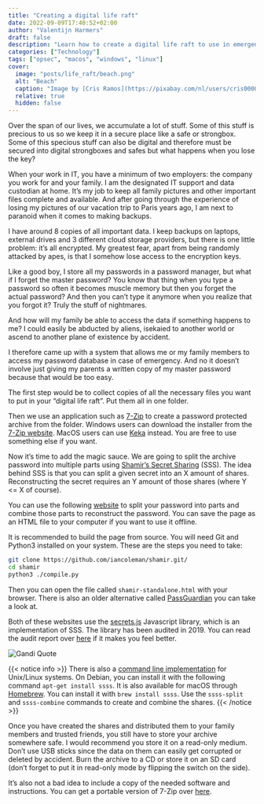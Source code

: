 ```yaml
---
title: "Creating a digital life raft"
date: 2022-09-09T17:40:52+02:00
author: "Valentijn Harmers"
draft: false
description: "Learn how to create a digital life raft to use in emergencies"
categories: ["Technology"]
tags: ["opsec", "macos", "windows", "linux"]
cover:
  image: "posts/life_raft/beach.png"
  alt: "Beach"
  caption: "Image by [Cris Ramos](https://pixabay.com/nl/users/cris00001-4795139/?utm_source=link-attribution&amp;utm_medium=referral&amp;utm_campaign=image&amp;utm_content=2245049) from [Pixabay](https://pixabay.com/nl//?utm_source=link-attribution&amp;utm_medium=referral&amp;utm_campaign=image&amp;utm_content=2245049)"
  relative: true
  hidden: false
---
```


Over the span of our lives, we accumulate a lot of stuff. Some of this stuff is precious to us so we keep it in a secure place like a safe or strongbox. Some of this specious stuff can also be digital and therefore must be secured into digital strongboxes and safes but what happens when you lose the key?

When your work in IT, you have a minimum of two employers: the company you work for and your family. I am the designated IT support and data custodian at home. It’s my job to keep all family pictures and other important files complete and available. And after going through the experience of losing my pictures of our vacation trip to Paris years ago, I am next to paranoid when it comes to making backups.

I have around 8 copies of all important data. I keep backups on laptops, external drives and 3 different cloud storage providers, but there is one little problem: it’s all encrypted. My greatest fear, apart from being randomly attacked by apes, is that I somehow lose access to the encryption keys.

Like a good boy, I store all my passwords in a password manager, but what if I forget the master password?  You know that thing when you type a password so often it becomes muscle memory but then you forget the actual password? And then you can’t type it anymore when you realize that you forgot it? Truly the stuff of nightmares.

And how will my family be able to access the data if something happens to me? I could easily be abducted by aliens, isekaied to another world or ascend to another plane of existence by accident.

I therefore came up with a system that allows me or my family members to access my password database in case of emergency. And no it doesn’t involve just giving my parents a written copy of my master password because that would be too easy.

The first step would be to collect copies of all the necessary files you want to put in your “digital life raft”. Put them all in one folder.

Then we use an application such as [7-Zip](https://www.7-zip.org) to create a password protected archive from the folder. Windows users can download the installer from the [7-Zip website](https://www.7-zip.org/download.html). MacOS users can use [Keka](https://www.keka.io/en/) instead. You are free to use something else if you want.

Now it’s time to add the magic sauce. We are going to split the archive password into multiple parts using [Shamir’s Secret Sharing](https://en.wikipedia.org/wiki/Shamir%27s_Secret_Sharing) (SSS). The idea behind SSS is that you can split a given secret into an X amount of shares. Reconstructing the secret requires an Y amount of those shares (where Y <= X of course).

You can use the following [website](https://iancoleman.io/shamir/) to split your password into parts and combine those parts to reconstruct the password. You can save the page as an HTML file to your computer if you want to use it offline.

It is recommended to build the page from source. You will need Git and Python3 installed on your system. These are the steps you need to take:

```bash
git clone https://github.com/iancoleman/shamir.git/
cd shamir
python3 ./compile.py
```
Then you can open the file called `shamir-standalone.html` with your browser. There is also an older alternative called [PassGuardian](http://passguardian.com) you can take a look at.

Both of these websites use the [secrets.js](https://github.com/grempe/secrets.js) Javascript library, which is an implementation of SSS. The library has been audited in 2019. You can read the audit report over [here](https://github.com/grempe/secrets.js/blob/master/audit/SLA-01-report.pdf) if it makes you feel better.

![Gandi Quote](crypto_gandi.jpg)

{{< notice info >}}
There is also a [command line implementation](http://point-at-infinity.org/ssss/) for Unix/Linux systems. On Debian, you can install it with the following command `apt-get install ssss`. It is also available for macOS through [Homebrew](https://brew.sh). You can install it with `brew install ssss`.  Use the `ssss-split` and `ssss-combine` commands to create and combine the shares.
{{< /notice >}}

Once you have created the shares and distributed them to your family members and trusted friends, you still have to store your archive somewhere safe. I would recommend you store it on a read-only medium. Don’t use USB sticks since the data on them can easily get corrupted or deleted by accident. Burn the archive to a CD or store it on an SD card (don’t forget to put it in read-only mode by flipping the switch on the side).

It’s also not a bad idea to include a copy of the needed software and instructions. You can get a portable version of 7-Zip over [here](https://portableapps.com/apps/utilities/7-zip_portable).
